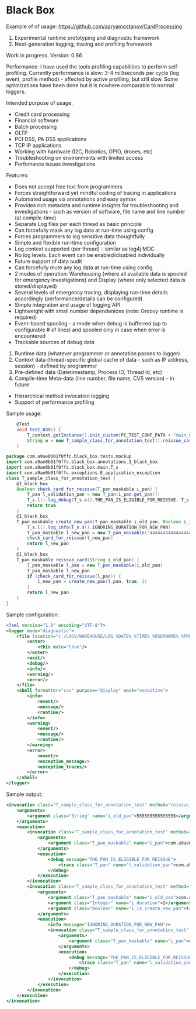 # Black Box

Example of of usage: https://github.com/apryamostanov/CardProcessing

1. Experimental runtime prototyping and diagnostic framework
2. Next-generation logging, tracing and profiling framework

Work in progress. Version: 0.86

Performance: I have used the tools profiling capabilities to perform self-profiling.
Currently performance is slow: 3-4 milliseconds per cycle (log event, profile method) - affected by active profiling, but still slow.
Some optimizations have been done but it is nowhere comparable to normal loggers.

Intended purpose of usage:
- Credit card processing
- Financial software
- Batch processing
- OLTP
- PCI DSS, PA DSS applications
- TCP IP applications
- Working with hardware (I2C, Robotics, GPIO, drones, etc)
- Troubleshooting on environments with limited access
- Perfomance issues investigations

Features:
- Does not accept free text from programmers
- Forces straightforward yet mindful coding of tracing in applications
- Automated usage via annotations and easy syntax
- Provides rich metadata and runtime insights for troubleshooting and investigations - such as version of software, file name and line number (at compile-time)
- Separate Log files per each thread as basic principle
- Can forcefully mask any log data at run-time using config
- Forces programmers to log sensitive data thoughtfully
- Simple and flexible run-time configuration
- Log context supported (per thread) - similar as log4j MDC
- No log levels. Each event can be enabled/disabled individually
- Future support of data audit
- Can forcefully mute any log data at run-time using config
- 2 modes of operation: Warehousing (where all available data is spooled for emergency investigations) and Display (where only selected data is stored/displayed)
- Several levels of emergency tracing, displaying run-time details accordingly (performance/details can be configured)
- Simple integration and usage of logging API
- Lightweight with small number dependenices (note: Groovy runtime is required)
- Event-based spooling - a mode when debug is bufferred (up to configurable # of lines) and spooled only in case when error is encountered
- Trackable sources of debug data
1. Runtime data (whatever programmer or annotation passes to logger)
2. Context data (thread-specific global cache of data - such as IP address, session) - defined by programmer
3. Pre-defined data (Datetimestamp, Process ID, Thread Id, etc)
4. Compile-time Meta-data (line number, file name, CVS version) - in future
- Hierarchical method invocation logging
- Support of performance profiling

Sample usage:
```Groovy
    @Test
    void test_039() {
        T_context.getInstance().init_custom(PC_TEST_CONF_PATH + "main_038.conf")
        String w = new T_sample_class_for_annotation_test().reissue_card("555555555555555")
    }
```
```Groovy
package com.a9ae0b01f0ffc.black_box.tests.mockup
import com.a9ae0b01f0ffc.black_box.annotations.I_black_box
import com.a9ae0b01f0ffc.black_box.main.T_s
import com.a9ae0b01f0ffc.exceptions.E_application_exception
class T_sample_class_for_annotation_test {
    @I_black_box
    Boolean check_card_for_reissue(T_pan_maskable i_pan) {
        T_pan l_validation_pan = new T_pan(i_pan.get_pan())
        T_s.l().log_debug(T_s.s().THE_PAN_IS_ELIGIBLE_FOR_REISSUE, T_s.t(l_validation_pan, T_s.s().l_validation_pan))
        return true
    }
    @I_black_box
    T_pan_maskable create_new_pan(T_pan_maskable i_old_pan, Boolean i_is_create_new_pan, Integer i_duration) {
        T_s.l().log_info(T_s.s().IGNORING_DURATION_FOR_NEW_PAN)
        T_pan_maskable l_new_pan = new T_pan_maskable("44444444444444444")
        check_card_for_reissue(l_new_pan)
        return l_new_pan
    }
    @I_black_box
    T_pan_maskable reissue_card(String i_old_pan) {
        T_pan_maskable l_pan = new T_pan_maskable(i_old_pan)
        T_pan_maskable l_new_pan
        if (check_card_for_reissue(l_pan)) {
            l_new_pan = create_new_pan(l_pan, true, 2)
        }
        return l_new_pan
    }
}
```

Sample configuration:
```xml
<?xml version="1.0" encoding="UTF-8"?>
<logger mode="diagnostic">
    <file location="c:/LOGS/WAREHOUSE/LOG_%DATE%_%TIME%_%USERNAME%_%PROCESSID%.xml" formatter="xml_hierarchical" purpose="warehouse" mask="sensitive">
        <enter>
            <this mute="true"/>
        </enter>
        <exit/>
        <debug/>
        <info/>
        <warning/>
        <error/>
    </file>
    <shell formatter="csv" purpose="display" mask="sensitive">
        <info>
            <event/>
            <message/>
            <runtime/>
        </info>
        <warning>
            <event/>
            <message/>
            <runtime/>
        </warning>
        <error>
            <event/>
            <exception_message/>
            <exception_traces/>
        </error>
    </shell>
</logger>
```

Sample output:
```xml
<invocation class="T_sample_class_for_annotation_test" method="reissue_card">
    <arguments>
        <argument class="String" name="i_old_pan">555555555555555</argument>
    </arguments>
    <execution>
        <invocation class="T_sample_class_for_annotation_test" method="check_card_for_reissue">
            <arguments>
                <argument class="T_pan_maskable" name="i_pan">com.a9ae0b01f0ffc.black_box.tests.mockup.T_pan_maskable(555555555555555)</argument>
            </arguments>
            <execution>
                <debug message="THE_PAN_IS_ELIGIBLE_FOR_REISSUE">
                    <trace class="T_pan" name="l_validation_pan">com.a9ae0b01f0ffc.black_box.tests.mockup.T_pan(555555555555555)</trace>
                </debug>
            </execution>
        </invocation>
        <invocation class="T_sample_class_for_annotation_test" method="create_new_pan">
            <arguments>
                <argument class="T_pan_maskable" name="i_old_pan">com.a9ae0b01f0ffc.black_box.tests.mockup.T_pan_maskable(555555555555555)</argument>
                <argument class="Integer" name="i_duration">2</argument>
                <argument class="Boolean" name="i_is_create_new_pan">true</argument>
            </arguments>
            <execution>
                <info message="IGNORING_DURATION_FOR_NEW_PAN"/>
                <invocation class="T_sample_class_for_annotation_test" method="check_card_for_reissue">
                    <arguments>
                        <argument class="T_pan_maskable" name="i_pan">com.a9ae0b01f0ffc.black_box.tests.mockup.T_pan_maskable(44444444444444444)</argument>
                    </arguments>
                    <execution>
                        <debug message="THE_PAN_IS_ELIGIBLE_FOR_REISSUE">
                            <trace class="T_pan" name="l_validation_pan">com.a9ae0b01f0ffc.black_box.tests.mockup.T_pan(44444444444444444)</trace>
                        </debug>
                    </execution>
                </invocation>
            </execution>
        </invocation>
    </execution>
</invocation>
```
